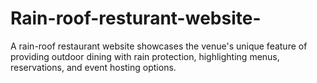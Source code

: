# Rain-roof-resturant-website-
A rain-roof restaurant website showcases the venue's unique feature of providing outdoor dining with rain protection, highlighting menus, reservations, and event hosting options.
